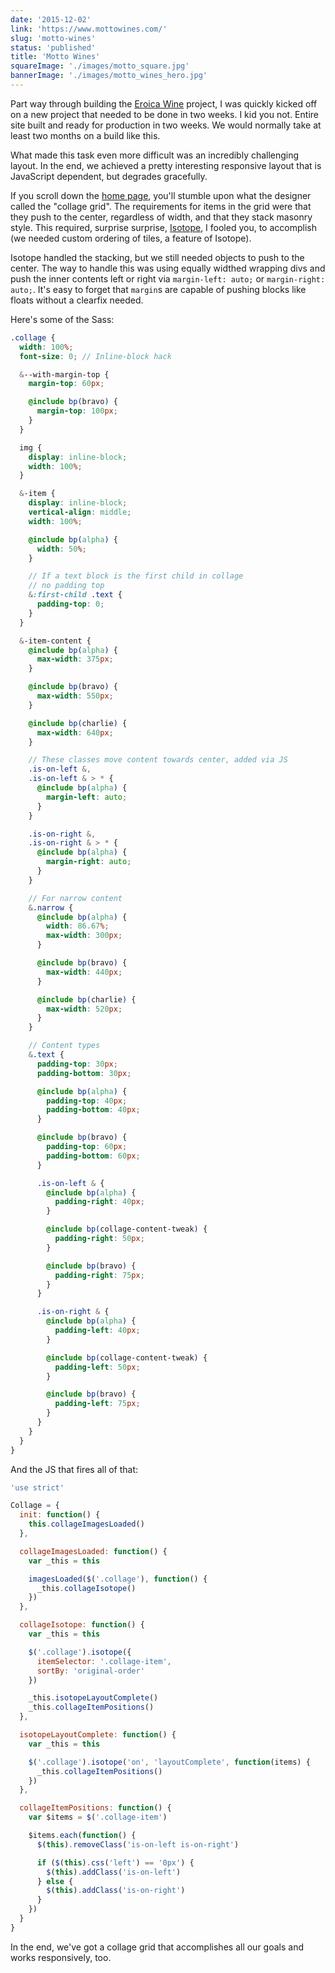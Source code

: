 ```yaml
---
date: '2015-12-02'
link: 'https://www.mottowines.com/'
slug: 'motto-wines'
status: 'published'
title: 'Motto Wines'
squareImage: './images/motto_square.jpg'
bannerImage: './images/motto_wines_hero.jpg'
---
```


Part way through building the [Eroica Wine](/portfolio/eroica-wine) project, I was quickly kicked off on a new project that needed to be done in two weeks. I kid you not. Entire site built and ready for production in two weeks. We would normally take at least two months on a build like this.

What made this task even more difficult was an incredibly challenging layout. In the end, we achieved a pretty interesting responsive layout that is JavaScript dependent, but degrades gracefully.

If you scroll down the [home page](http://www.mottowines.com), you'll stumble upon what the designer called the "collage grid". The requirements for items in the grid were that they push to the center, regardless of width, and that they stack masonry style. This required, surprise surprise, [Isotope](http://isotope.metafizzy.co/), I fooled you, to accomplish (we needed custom ordering of tiles, a feature of Isotope).

Isotope handled the stacking, but we still needed objects to push to the center. The way to handle this was using equally widthed wrapping divs and push the inner contents left or right via `margin-left: auto;` or `margin-right: auto;`. It's easy to forget that `margin`s are capable of pushing blocks like floats without a clearfix needed.

Here's some of the Sass:

```scss
.collage {
  width: 100%;
  font-size: 0; // Inline-block hack

  &--with-margin-top {
    margin-top: 60px;

    @include bp(bravo) {
      margin-top: 100px;
    }
  }

  img {
    display: inline-block;
    width: 100%;
  }

  &-item {
    display: inline-block;
    vertical-align: middle;
    width: 100%;

    @include bp(alpha) {
      width: 50%;
    }

    // If a text block is the first child in collage
    // no padding top
    &:first-child .text {
      padding-top: 0;
    }
  }

  &-item-content {
    @include bp(alpha) {
      max-width: 375px;
    }

    @include bp(bravo) {
      max-width: 550px;
    }

    @include bp(charlie) {
      max-width: 640px;
    }

    // These classes move content towards center, added via JS
    .is-on-left &,
    .is-on-left & > * {
      @include bp(alpha) {
        margin-left: auto;
      }
    }

    .is-on-right &,
    .is-on-right & > * {
      @include bp(alpha) {
        margin-right: auto;
      }
    }

    // For narrow content
    &.narrow {
      @include bp(alpha) {
        width: 86.67%;
        max-width: 300px;
      }

      @include bp(bravo) {
        max-width: 440px;
      }

      @include bp(charlie) {
        max-width: 520px;
      }
    }

    // Content types
    &.text {
      padding-top: 30px;
      padding-bottom: 30px;

      @include bp(alpha) {
        padding-top: 40px;
        padding-bottom: 40px;
      }

      @include bp(bravo) {
        padding-top: 60px;
        padding-bottom: 60px;
      }

      .is-on-left & {
        @include bp(alpha) {
          padding-right: 40px;
        }

        @include bp(collage-content-tweak) {
          padding-right: 50px;
        }

        @include bp(bravo) {
          padding-right: 75px;
        }
      }

      .is-on-right & {
        @include bp(alpha) {
          padding-left: 40px;
        }

        @include bp(collage-content-tweak) {
          padding-left: 50px;
        }

        @include bp(bravo) {
          padding-left: 75px;
        }
      }
    }
  }
}
```

And the JS that fires all of that:

```javascript
'use strict'

Collage = {
  init: function() {
    this.collageImagesLoaded()
  },

  collageImagesLoaded: function() {
    var _this = this

    imagesLoaded($('.collage'), function() {
      _this.collageIsotope()
    })
  },

  collageIsotope: function() {
    var _this = this

    $('.collage').isotope({
      itemSelector: '.collage-item',
      sortBy: 'original-order'
    })

    _this.isotopeLayoutComplete()
    _this.collageItemPositions()
  },

  isotopeLayoutComplete: function() {
    var _this = this

    $('.collage').isotope('on', 'layoutComplete', function(items) {
      _this.collageItemPositions()
    })
  },

  collageItemPositions: function() {
    var $items = $('.collage-item')

    $items.each(function() {
      $(this).removeClass('is-on-left is-on-right')

      if ($(this).css('left') == '0px') {
        $(this).addClass('is-on-left')
      } else {
        $(this).addClass('is-on-right')
      }
    })
  }
}
```

In the end, we've got a collage grid that accomplishes all our goals and works responsively, too.
